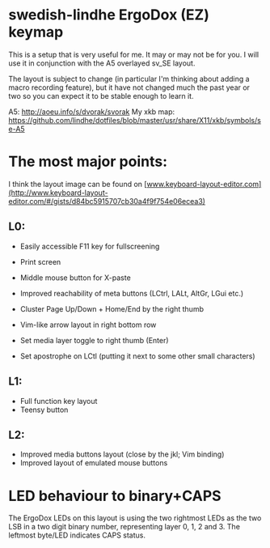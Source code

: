 # swedish-lindhe ErgoDox (EZ) keymap

This is a setup that is very useful for me. It may or may not be for
you. I will use it in conjunction with the A5 overlayed sv_SE layout.

The layout is subject to change (in particular I'm thinking about adding
a macro recording feature), but it have not changed much the past year
or two so you can expect it to be stable enough to learn it.

A5: http://aoeu.info/s/dvorak/svorak
My xkb map: https://github.com/lindhe/dotfiles/blob/master/usr/share/X11/xkb/symbols/se-A5

The most major points:
======================

I think the layout image can be found on
[www.keyboard-layout-editor.com](http://www.keyboard-layout-editor.com/#/gists/d84bc5915707cb30a4f9f754e06ecea3)

L0:
---

* Easily accessible F11 key for fullscreening
* Print screen
* Middle mouse button for X-paste
* Improved reachability of meta buttons (LCtrl, LALt, AltGr, LGui etc.)
* Cluster Page Up/Down + Home/End by the right thumb
* Vim-like arrow layout in right bottom row

* Set media layer toggle to right thumb (Enter)
* Set apostrophe on LCtl (putting it next to some other small
  characters)

L1:
---

* Full function key layout
* Teensy button

L2:
---

* Improved media buttons layout (close by the jkl; Vim binding)
* Improved layout of emulated mouse buttons

LED behaviour to binary+CAPS
============================

The ErgoDox LEDs on this layout is using the two rightmost LEDs as the
two LSB in a two digit binary number, representing layer 0, 1, 2 and 3.
The leftmost byte/LED indicates CAPS status.
